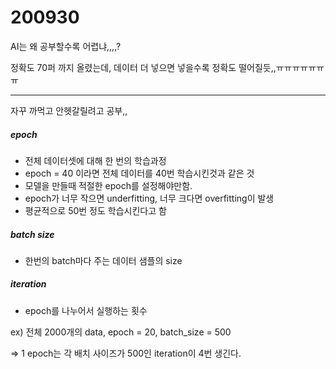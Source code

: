 # 200930

AI는 왜 공부할수록 어렵냐,,,,?

정확도 70퍼 까지 올렸는데, 데이터 더 넣으면 넣을수록 정확도 떨어질듯,,ㅠㅠㅠㅠㅠㅠㅠ

<hr>

자꾸 까먹고 안헷갈릴려고 공부,,



##### epoch

- 전체 데이터셋에 대해 한 번의 학습과정
- epoch = 40 이라면 전체 데이터를 40번 학습시킨것과 같은 것
- 모델을 만들때 적절한 epoch를 설정해야만함.
- epoch가 너무 작으면 underfitting, 너무 크다면 overfitting이 발생
- 평균적으로 50번 정도 학습시킨다고 함

##### batch size

- 한번의 batch마다 주는 데이터 샘플의 size

##### iteration

- epoch를 나누어서 실행하는 횟수



ex) 전체 2000개의 data, epoch = 20, batch_size = 500

=> 1 epoch는 각 배치 사이즈가 500인 iteration이 4번 생긴다.

